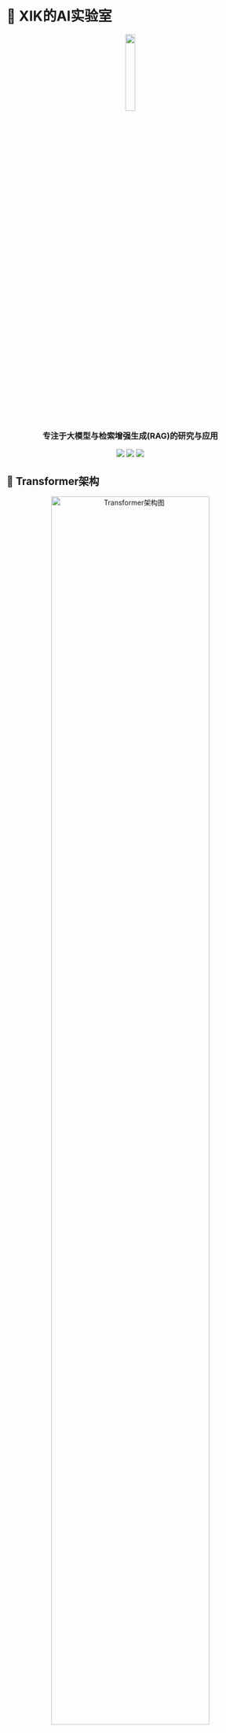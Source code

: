 # 🚀 XIK的AI实验室

<div align="center">
  <img src="https://raw.githubusercontent.com/vimalverma558/vimalverma558/master/img/hello.gif" width="20%">
  <h3>专注于大模型与检索增强生成(RAG)的研究与应用</h3>
</div>

<p align="center">
  <img src="https://img.shields.io/badge/LLM-专家-blue?style=for-the-badge" />
  <img src="https://img.shields.io/badge/RAG-研究者-green?style=for-the-badge" />
  <img src="https://img.shields.io/badge/Transformer-工程师-orange?style=for-the-badge" />
</p>

## 🧠 Transformer架构

<div align="center">
  <img src="https://miro.medium.com/max/1400/1*BHzGVskWGS_3jEcYYi6miQ.png" width="80%" alt="Transformer架构图">
  <p><i>Transformer模型的核心注意力机制架构</i></p>
</div>

## 🔥 核心技术栈

```mermaid
graph TD
    A[大语言模型] --> B[预训练模型]
    A --> C[微调技术]
    B --> D[Transformer架构]
    C --> E[RLHF]
    C --> F[LoRA微调]
    G[检索增强生成] --> H[向量数据库]
    G --> I[文本嵌入]
    G --> J[上下文优化]
```

## 📚 主要项目

### [QALite 智能问答笔记系统](https://github.com/yourusername/QAlite)

<div align="center">
  <img src="mdimg/be789a5a-e2cd-4468-8164-720bfa13abfc.png" width="45%" />
  <img src="mdimg/c0774ffd-013b-475b-8a78-4909082f89a8.png" width="45%" />
</div>

**QALite** 是一个轻量级的问答笔记应用，使用Vue 3前端和FastAPI后端，帮助您高效管理和复习知识点。特别适合用于记录AI面试问题、复习知识点、准备大模型微调数据集。

#### ✨ 特点:
- Markdown格式问答记录，多种视图模式
- 智能搜索与复习功能
- 支持导出为大模型训练数据
- 跨平台支持，一键启动

<details>
<summary>📖 查看更多功能</summary>

- 创建和管理Markdown格式的问答笔记
- 编辑、删除和搜索问答对
- 支持分开视图和合并视图模式
- 支持复习模式，帮助记忆和学习
- 自动保存输入内容
- 简洁美观的界面

</details>

## 🛠️ 技术专长

### 大语言模型 (LLM)
- 模型训练与调优
- 多模态融合
- RLHF (Reinforcement Learning from Human Feedback)
- 参数高效微调 (LoRA, P-Tuning, Prompt-Tuning)

### 检索增强生成 (RAG)
- 嵌入模型选择与优化
- 向量数据库构建
- 语义检索策略
- 上下文窗口优化

### 应用开发
- LLM应用架构设计
- 前后端分离应用开发
- 高性能API设计
- AI系统部署与监控

## 📊 数据可视化

<div align="center">
<img src="https://github-readme-stats.vercel.app/api/top-langs/?username=yourusername&layout=compact&theme=radical" width="45%" />
<img src="https://github-readme-streak-stats.herokuapp.com/?user=yourusername&theme=radical" width="45%" />
</div>

## 🔗 了解更多

<p align="center">
  <a href="https://your-website.com"><img src="https://img.shields.io/badge/个人网站-0077B5?style=for-the-badge&logo=google-chrome&logoColor=white" /></a>
  <a href="mailto:your-email@example.com"><img src="https://img.shields.io/badge/邮箱-D14836?style=for-the-badge&logo=gmail&logoColor=white" /></a>
  <a href="https://github.com/yourusername"><img src="https://img.shields.io/badge/GitHub-100000?style=for-the-badge&logo=github&logoColor=white" /></a>
</p>

---

<p align="center">
    <img src="https://komarev.com/ghpvc/?username=yourusername&color=blueviolet&style=flat-square&label=访问量" alt="访问量计数器" />
</p>

> 注：请将上面的"yourusername"、链接和图片路径替换为您自己的信息

